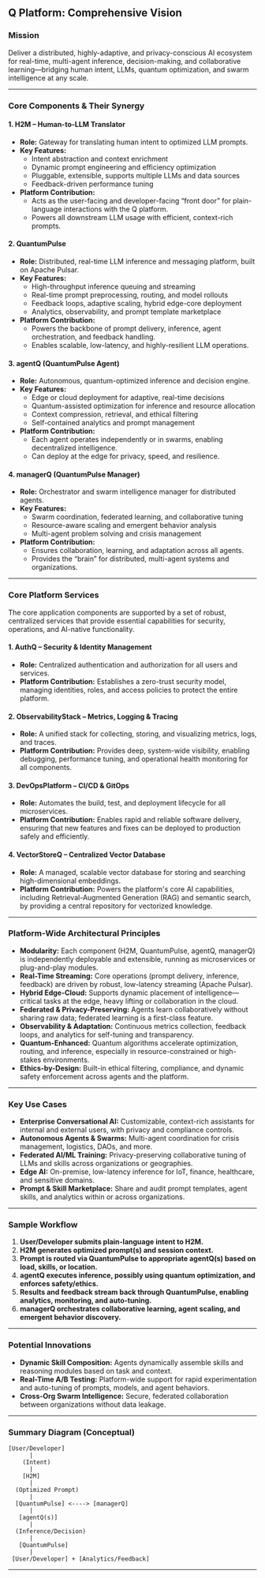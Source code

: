 ## Q Platform: Comprehensive Vision

### **Mission**
Deliver a distributed, highly-adaptive, and privacy-conscious AI ecosystem for real-time, multi-agent inference, decision-making, and collaborative learning—bridging human intent, LLMs, quantum optimization, and swarm intelligence at any scale.

---

### **Core Components & Their Synergy**

#### **1. H2M – Human-to-LLM Translator**
- **Role:** Gateway for translating human intent to optimized LLM prompts.
- **Key Features:**  
  - Intent abstraction and context enrichment  
  - Dynamic prompt engineering and efficiency optimization  
  - Pluggable, extensible, supports multiple LLMs and data sources  
  - Feedback-driven performance tuning
- **Platform Contribution:**  
  - Acts as the user-facing and developer-facing “front door” for plain-language interactions with the Q platform.
  - Powers all downstream LLM usage with efficient, context-rich prompts.

#### **2. QuantumPulse**
- **Role:** Distributed, real-time LLM inference and messaging platform, built on Apache Pulsar.
- **Key Features:**  
  - High-throughput inference queuing and streaming  
  - Real-time prompt preprocessing, routing, and model rollouts  
  - Feedback loops, adaptive scaling, hybrid edge-core deployment  
  - Analytics, observability, and prompt template marketplace
- **Platform Contribution:**  
  - Powers the backbone of prompt delivery, inference, agent orchestration, and feedback handling.
  - Enables scalable, low-latency, and highly-resilient LLM operations.

#### **3. agentQ (QuantumPulse Agent)**
- **Role:** Autonomous, quantum-optimized inference and decision engine.
- **Key Features:**  
  - Edge or cloud deployment for adaptive, real-time decisions  
  - Quantum-assisted optimization for inference and resource allocation  
  - Context compression, retrieval, and ethical filtering  
  - Self-contained analytics and prompt management
- **Platform Contribution:**  
  - Each agent operates independently or in swarms, enabling decentralized intelligence.
  - Can deploy at the edge for privacy, speed, and resilience.

#### **4. managerQ (QuantumPulse Manager)**
- **Role:** Orchestrator and swarm intelligence manager for distributed agents.
- **Key Features:**  
  - Swarm coordination, federated learning, and collaborative tuning  
  - Resource-aware scaling and emergent behavior analysis  
  - Multi-agent problem solving and crisis management
- **Platform Contribution:**  
  - Ensures collaboration, learning, and adaptation across all agents.
  - Provides the “brain” for distributed, multi-agent systems and organizations.

---

### **Core Platform Services**

The core application components are supported by a set of robust, centralized services that provide essential capabilities for security, operations, and AI-native functionality.

#### **1. AuthQ – Security & Identity Management**
- **Role:** Centralized authentication and authorization for all users and services.
- **Platform Contribution:** Establishes a zero-trust security model, managing identities, roles, and access policies to protect the entire platform.

#### **2. ObservabilityStack – Metrics, Logging & Tracing**
- **Role:** A unified stack for collecting, storing, and visualizing metrics, logs, and traces.
- **Platform Contribution:** Provides deep, system-wide visibility, enabling debugging, performance tuning, and operational health monitoring for all components.

#### **3. DevOpsPlatform – CI/CD & GitOps**
- **Role:** Automates the build, test, and deployment lifecycle for all microservices.
- **Platform Contribution:** Enables rapid and reliable software delivery, ensuring that new features and fixes can be deployed to production safely and efficiently.

#### **4. VectorStoreQ – Centralized Vector Database**
- **Role:** A managed, scalable vector database for storing and searching high-dimensional embeddings.
- **Platform Contribution:** Powers the platform's core AI capabilities, including Retrieval-Augmented Generation (RAG) and semantic search, by providing a central repository for vectorized knowledge.

---

### **Platform-Wide Architectural Principles**

- **Modularity:** Each component (H2M, QuantumPulse, agentQ, managerQ) is independently deployable and extensible, running as microservices or plug-and-play modules.
- **Real-Time Streaming:** Core operations (prompt delivery, inference, feedback) are driven by robust, low-latency streaming (Apache Pulsar).
- **Hybrid Edge-Cloud:** Supports dynamic placement of intelligence—critical tasks at the edge, heavy lifting or collaboration in the cloud.
- **Federated & Privacy-Preserving:** Agents learn collaboratively without sharing raw data; federated learning is a first-class feature.
- **Observability & Adaptation:** Continuous metrics collection, feedback loops, and analytics for self-tuning and transparency.
- **Quantum-Enhanced:** Quantum algorithms accelerate optimization, routing, and inference, especially in resource-constrained or high-stakes environments.
- **Ethics-by-Design:** Built-in ethical filtering, compliance, and dynamic safety enforcement across agents and the platform.

---

### **Key Use Cases**

- **Enterprise Conversational AI:** Customizable, context-rich assistants for internal and external users, with privacy and compliance controls.
- **Autonomous Agents & Swarms:** Multi-agent coordination for crisis management, logistics, DAOs, and more.
- **Federated AI/ML Training:** Privacy-preserving collaborative tuning of LLMs and skills across organizations or geographies.
- **Edge AI:** On-premise, low-latency inference for IoT, finance, healthcare, and sensitive domains.
- **Prompt & Skill Marketplace:** Share and audit prompt templates, agent skills, and analytics within or across organizations.

---

### **Sample Workflow**

1. **User/Developer submits plain-language intent to H2M.**
2. **H2M generates optimized prompt(s) and session context.**
3. **Prompt is routed via QuantumPulse to appropriate agentQ(s) based on load, skills, or location.**
4. **agentQ executes inference, possibly using quantum optimization, and enforces safety/ethics.**
5. **Results and feedback stream back through QuantumPulse, enabling analytics, monitoring, and auto-tuning.**
6. **managerQ orchestrates collaborative learning, agent scaling, and emergent behavior discovery.**

---

### **Potential Innovations**

- **Dynamic Skill Composition:** Agents dynamically assemble skills and reasoning modules based on task and context.
- **Real-Time A/B Testing:** Platform-wide support for rapid experimentation and auto-tuning of prompts, models, and agent behaviors.
- **Cross-Org Swarm Intelligence:** Secure, federated collaboration between organizations without data leakage.

---

### **Summary Diagram (Conceptual)**

```
[User/Developer]
      |
    (Intent)
      |
    [H2M]
      |
  (Optimized Prompt)
      |
  [QuantumPulse] <----> [managerQ]
      |
   [agentQ(s)]
      |
  (Inference/Decision)
      |
   [QuantumPulse]
      |
 [User/Developer] + [Analytics/Feedback]
```

---

